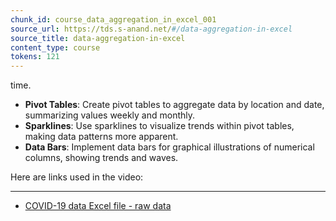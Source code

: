 ```yaml
---
chunk_id: course_data_aggregation_in_excel_001
source_url: https://tds.s-anand.net/#/data-aggregation-in-excel
source_title: data-aggregation-in-excel
content_type: course
tokens: 121
---
```


 time.
- **Pivot Tables**: Create pivot tables to aggregate data by location and date, summarizing values weekly and monthly.
- **Sparklines**: Use sparklines to visualize trends within pivot tables, making data patterns more apparent.
- **Data Bars**: Implement data bars for graphical illustrations of numerical columns, showing trends and waves.

Here are links used in the video:

---

- [COVID-19 data Excel file - raw data](https://docs.google.com/spreadsheets/d/14HLgSmME95q--6lcBv9pUstqHL183wTd/view)
